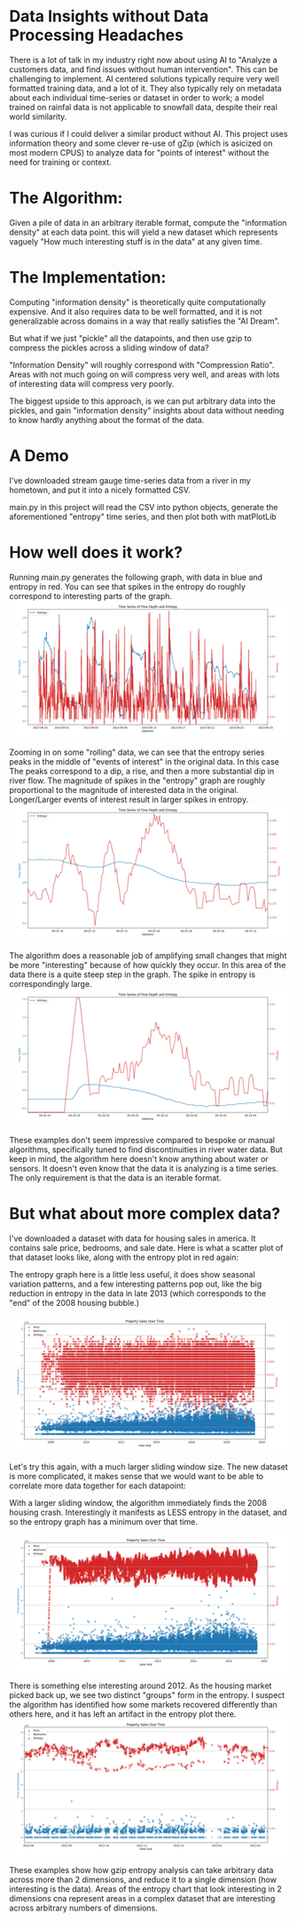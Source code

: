 # Data Insights without Data Processing Headaches

There is a lot of talk in my industry right now about using AI to "Analyze a customers data, and find issues without human intervention".  This can be challenging to implement.  AI centered solutions typically require very well formatted training data, and a lot of it.  They also typically rely on metadata about each individual time-series or dataset in order to work;  a model trained on rainfal data is not applicable to snowfall data, despite their real world similarity.

I was curious if I could deliver a similar product without AI.  This project uses information theory and some clever re-use of gZip (which is asicized on most modern CPUS) to analyze data for "points of interest" without the need for training or context.

# The Algorithm:

Given a pile of data in an arbitrary iterable format, compute the "information density" at each data point.  this will yield a new dataset which represents vaguely "How much interesting stuff is in the data" at any given time.

# The Implementation:

Computing "information density" is theoretically quite computationally expensive.  And it also requires data to be well formatted, and it is not generalizable across domains in a way that really satisfies the "AI Dream".

But what if we just "pickle" all the datapoints, and then use gzip to compress the pickles across a sliding window of data?

"Information Density" will roughly correspond with "Compression Ratio".  Areas with not much going on will compress very well, and areas with lots of interesting data will compress very poorly.

The biggest upside to this approach, is we can put arbitrary data into the pickles, and gain "information density" insights about data without needing to know hardly anything about the format of the data.

# A Demo

I've downloaded stream gauge time-series data from a river in my hometown, and put it into a nicely formatted CSV.

main.py in this project will read the CSV into python objects, generate the aforementioned "entropy" time series, and then plot both with matPlotLib

# How well does it work?

Running main.py generates the following graph, with data in blue and entropy in red.  You can see that spikes in the entropy do roughly correspond to interesting parts of the graph.
![the full graph generated](readme_assets/full_graph.png)


Zooming in on some "rolling" data, we can see that the entropy series peaks in the middle of "events of interest" in the original data.  In this case The peaks correspond to a dip, a rise, and then a more substantial dip in river flow.  The magnitude of spikes in the "entropy" graph are roughly proportional to the magnitude of interested data in the original.  Longer/Larger events of interest result in larger spikes in entropy.
![some 'Rolling' data in the graph](readme_assets/several_points_of_interest.png)

The algorithm does a reasonable job of amplifying small changes that might be more "interesting" because of how quickly they occur.  In this area of the data there is a quite steep step in the graph.  The spike in entropy is correspondingly large. 
![a 'Step' in the graph](readme_assets/step_decay.png)

These examples don't seem impressive compared to bespoke or manual algorithms, specifically tuned to find discontinuities in river water data.  But keep in mind, the algorithm here doesn't know anything about water or sensors.  It doesn't even know that the data it is analyzing is a time series.  The only requirement is that the data is an iterable format.

# But what about more complex data?

I've downloaded a dataset with data for housing sales in america.  It contains sale price, bedrooms, and sale date.  Here is what a scatter plot of that dataset looks like, along with the entropy plot in red again:

The entropy graph here is a little less useful, it does show seasonal variation patterns, and a few interesting patterns pop out, like the big reduction in entropy in the data in late 2013 (which corresponds to the "end" of the 2008 housing bubble.)

![Housing data graph](readme_assets/housing-full.png)

Let's try this again, with a much larger sliding window size.  The new dataset is more complicated, it makes sense that we would want to be able to correlate more data together for each datapoint:

With a larger sliding window, the algorithm immediately finds the 2008 housing crash.  Interestingly it manifests as LESS entropy in the dataset, and so the entropy graph has a minimum over that time.

![Gzip found 2008](readme_assets/housing-more-window.png)

There is something else interesting around 2012.  As the housing market picked back up, we see two distinct "groups" form in the entropy.  I suspect the algorithm has identified how some markets recovered differently than others here, and it has left an artifact in the entropy plot there.
![What happened in 2012?  Different markets recovered differently?](readme_assets/housing-split-recovery.png)

These examples show how gzip entropy analysis can take arbitrary data across more than 2 dimensions, and reduce it to a single dimension (how interesting is the data).  Areas of the entropy chart that look interesting in 2 dimensions cna represent areas in a complex dataset that are interesting across arbitrary numbers of dimensions.
